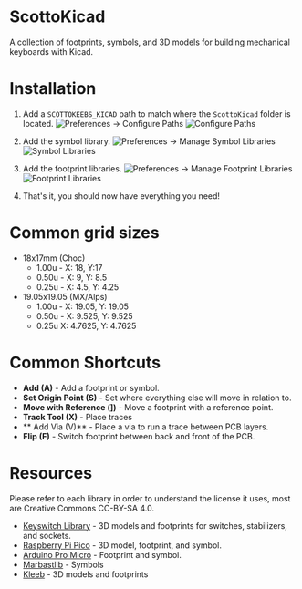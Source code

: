 # ScottoKicad

A collection of footprints, symbols, and 3D models for building mechanical keyboards with Kicad.

# Installation

1. Add a `SCOTTOKEEBS_KICAD` path to match where the `ScottoKicad` folder is located.
   ![Preferences -> Configure Paths](https://github.com/joe-scotto/scottokeebs/assets/8194147/5163f9db-0dfa-4ae7-ba4a-295114c5c051)
   ![Configure Paths](https://github.com/joe-scotto/scottokeebs/assets/8194147/28e6b534-e96d-4a14-9fd1-886b87db1c7b)

2. Add the symbol library.
   ![Preferences -> Manage Symbol Libraries](https://github.com/joe-scotto/scottokeebs/assets/8194147/d76cbe33-e155-46d1-98df-d8cd789688e6)
   ![Symbol Libraries](https://github.com/joe-scotto/scottokeebs/assets/8194147/e165293a-2aba-4269-a040-300297fd4089)

3. Add the footprint libraries.
   ![Preferences -> Manage Footprint Libraries](https://github.com/joe-scotto/scottokeebs/assets/8194147/f4105958-389d-4a0a-96d6-8b4eb98136e7)
   ![Footprint Libraries](https://github.com/joe-scotto/scottokeebs/assets/8194147/68367a4b-eca6-4440-8bf4-b6bf8ef522fa)

4. That's it, you should now have everything you need!

# Common grid sizes

-   18x17mm (Choc)
    -   1.00u - X: 18, Y:17
    -   0.50u - X: 9, Y: 8.5
    -   0.25u - X: 4.5, Y: 4.25
-   19.05x19.05 (MX/Alps)
    -   1.00u - X: 19.05, Y: 19.05
    -   0.50u - X: 9.525, Y: 9.525
    -   0.25u X: 4.7625, Y: 4.7625

# Common Shortcuts

-   **Add (A)** - Add a footprint or symbol.
-   **Set Origin Point (S)** - Set where everything else will move in relation to.
-   **Move with Reference (])** - Move a footprint with a reference point.
-   **Track Tool (X)** - Place traces
-   ** Add Via (V)** - Place a via to run a trace between PCB layers.
-   **Flip (F)** - Switch footprint between back and front of the PCB.

# Resources

Please refer to each library in order to understand the license it uses, most are Creative Commons CC-BY-SA 4.0.

-   [Keyswitch Library](https://github.com/kiswitch/kiswitch/tree/main) - 3D models and footprints for switches, stabilizers, and sockets.
-   [Raspberry Pi Pico](https://github.com/ncarandini/KiCad-RP-Pico) - 3D model, footprint, and symbol.
-   [Arduino Pro Micro](https://github.com/g200kg/kicad-lib-arduino) - Footprint and symbol.
-   [Marbastlib](https://github.com/ebastler/marbastlib) - Symbols
-   [Kleeb](https://github.com/crides/kleeb) - 3D models and footprints
